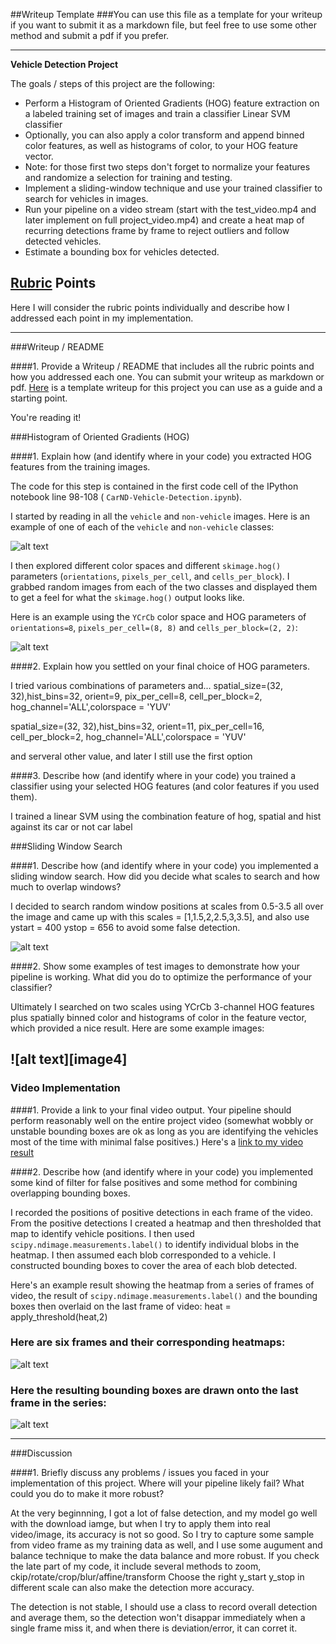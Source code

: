 ##Writeup Template
###You can use this file as a template for your writeup if you want to submit it as a markdown file, but feel free to use some other method and submit a pdf if you prefer.

---

**Vehicle Detection Project**

The goals / steps of this project are the following:

* Perform a Histogram of Oriented Gradients (HOG) feature extraction on a labeled training set of images and train a classifier Linear SVM classifier
* Optionally, you can also apply a color transform and append binned color features, as well as histograms of color, to your HOG feature vector. 
* Note: for those first two steps don't forget to normalize your features and randomize a selection for training and testing.
* Implement a sliding-window technique and use your trained classifier to search for vehicles in images.
* Run your pipeline on a video stream (start with the test_video.mp4 and later implement on full project_video.mp4) and create a heat map of recurring detections frame by frame to reject outliers and follow detected vehicles.
* Estimate a bounding box for vehicles detected.

[//]: # (Image References)
[image1]: ./report_imags/car_not_car.png
[image2]: ./report_imags/HOG_example.jpg
[image3]: ./report_imags/sliding_windows.png
[image5]: ./report_imags/heat.png
[image6]: ./report_imags/detect.png
[video1]: ./project_video_output.mp4

## [Rubric](https://review.udacity.com/#!/rubrics/513/view) Points
Here I will consider the rubric points individually and describe how I addressed each point in my implementation.  

---
###Writeup / README

####1. Provide a Writeup / README that includes all the rubric points and how you addressed each one.  You can submit your writeup as markdown or pdf.  [Here](https://github.com/udacity/CarND-Vehicle-Detection/blob/master/writeup_template.md) is a template writeup for this project you can use as a guide and a starting point.  

You're reading it!

###Histogram of Oriented Gradients (HOG)

####1. Explain how (and identify where in your code) you extracted HOG features from the training images.

The code for this step is contained in the first code cell of the IPython notebook line 98-108 ( `CarND-Vehicle-Detection.ipynb`).  


I started by reading in all the `vehicle` and `non-vehicle` images.  Here is an example of one of each of the `vehicle` and `non-vehicle` classes:

![alt text][image1]

I then explored different color spaces and different `skimage.hog()` parameters (`orientations`, `pixels_per_cell`, and `cells_per_block`).  I grabbed random images from each of the two classes and displayed them to get a feel for what the `skimage.hog()` output looks like.

Here is an example using the `YCrCb` color space and HOG parameters of `orientations=8`, `pixels_per_cell=(8, 8)` and `cells_per_block=(2, 2)`:


![alt text][image2]

####2. Explain how you settled on your final choice of HOG parameters.

I tried various combinations of parameters and...
spatial_size=(32, 32),hist_bins=32, orient=9, pix_per_cell=8, cell_per_block=2, hog_channel='ALL',colorspace = 'YUV'

spatial_size=(32, 32),hist_bins=32, orient=11, pix_per_cell=16, cell_per_block=2, hog_channel='ALL',colorspace = 'YUV'

and serveral other value, and later I still use the first option

####3. Describe how (and identify where in your code) you trained a classifier using your selected HOG features (and color features if you used them).

I trained a linear SVM using the combination feature of hog, spatial and hist against its car or not car label 

###Sliding Window Search

####1. Describe how (and identify where in your code) you implemented a sliding window search.  How did you decide what scales to search and how much to overlap windows?

I decided to search random window positions at  scales from 0.5-3.5  all over the image and came up with this  scales = [1,1.5,2,2.5,3,3.5], and also use    ystart = 400 ystop = 656 to avoid some false detection.

![alt text][image3]

####2. Show some examples of test images to demonstrate how your pipeline is working.  What did you do to optimize the performance of your classifier?

Ultimately I searched on two scales using YCrCb 3-channel HOG features plus spatially binned color and histograms of color in the feature vector, which provided a nice result.  Here are some example images:

![alt text][image4]
---

### Video Implementation

####1. Provide a link to your final video output.  Your pipeline should perform reasonably well on the entire project video (somewhat wobbly or unstable bounding boxes are ok as long as you are identifying the vehicles most of the time with minimal false positives.)
Here's a [link to my video result](./project_video_output.mp4)


####2. Describe how (and identify where in your code) you implemented some kind of filter for false positives and some method for combining overlapping bounding boxes.

I recorded the positions of positive detections in each frame of the video.  From the positive detections I created a heatmap and then thresholded that map to identify vehicle positions.  I then used `scipy.ndimage.measurements.label()` to identify individual blobs in the heatmap.  I then assumed each blob corresponded to a vehicle.  I constructed bounding boxes to cover the area of each blob detected.  

Here's an example result showing the heatmap from a series of frames of video, the result of `scipy.ndimage.measurements.label()` and the bounding boxes then overlaid on the last frame of video:
heat = apply_threshold(heat,2)

### Here are six frames and their corresponding heatmaps:

![alt text][image5]

### Here the resulting bounding boxes are drawn onto the last frame in the series:
![alt text][image6]



---

###Discussion

####1. Briefly discuss any problems / issues you faced in your implementation of this project.  Where will your pipeline likely fail?  What could you do to make it more robust?

At the very beginnning, I got a lot of false detection, and my model go well with the download iamge, but when I try to apply them into real video/image, its accuracy is not so good. So I try to capture some sample from video frame as my training data as well, and I use some augument and balance technique to make the data balance and more robust.
If you check the late part of my code, it include several methods to zoom, ckip/rotate/crop/blur/affine/transform 
Choose the right y_start y_stop in different scale can also make the detection more accuracy.

The detection is not stable, I should use a class to record overall detection and average them, so the detection won't disappar immediately when a single frame miss it, and when there is deviation/error, it can corret it.
